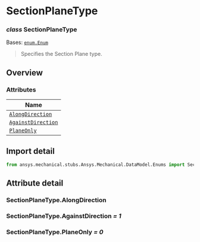 # SectionPlaneType

<a id="SectionPlaneType"></a>

### *class* SectionPlaneType

Bases: [`enum.Enum`](https://docs.python.org/3/library/enum.html#enum.Enum)

> Specifies the Section Plane type.

> <!-- !! processed by numpydoc !! -->

<a id="overview"></a>

## Overview

### Attributes

| Name |
| ---------------------------------------------------------- |
| [`AlongDirection`](#SectionPlaneType.AlongDirection) |
| [`AgainstDirection`](#SectionPlaneType.AgainstDirection) |
| [`PlaneOnly`](#SectionPlaneType.PlaneOnly) |

<a id="import-detail"></a>

## Import detail

```python
from ansys.mechanical.stubs.Ansys.Mechanical.DataModel.Enums import SectionPlaneType
```

<a id="attribute-detail"></a>

## Attribute detail

<a id="SectionPlaneType.AlongDirection"></a>

### SectionPlaneType.AlongDirection

<a id="SectionPlaneType.AgainstDirection"></a>

### SectionPlaneType.AgainstDirection *= 1*

<a id="SectionPlaneType.PlaneOnly"></a>

### SectionPlaneType.PlaneOnly *= 0*
